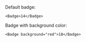 Default badge:

    <Badge>14</Badge>

Badge with background color:

    <Badge background="red">18</Badge>
